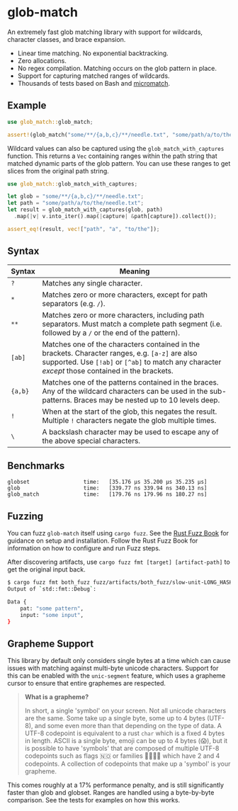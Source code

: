 # glob-match

An extremely fast glob matching library with support for wildcards, character classes, and brace expansion.

* Linear time matching. No exponential backtracking.
* Zero allocations.
* No regex compilation. Matching occurs on the glob pattern in place.
* Support for capturing matched ranges of wildcards.
* Thousands of tests based on Bash and [micromatch](https://github.com/micromatch/micromatch).

## Example

```rust
use glob_match::glob_match;

assert!(glob_match("some/**/{a,b,c}/**/needle.txt", "some/path/a/to/the/needle.txt"));
```

Wildcard values can also be captured using the `glob_match_with_captures` function. This returns a `Vec` containing ranges within the path string that matched dynamic parts of the glob pattern. You can use these ranges to get slices from the original path string.

```rust
use glob_match::glob_match_with_captures;

let glob = "some/**/{a,b,c}/**/needle.txt";
let path = "some/path/a/to/the/needle.txt";
let result = glob_match_with_captures(glob, path)
  .map(|v| v.into_iter().map(|capture| &path[capture]).collect());

assert_eq!(result, vec!["path", "a", "to/the"]);
```

## Syntax

| Syntax  | Meaning                                                                                                                                                                                             |
| ------- | --------------------------------------------------------------------------------------------------------------------------------------------------------------------------------------------------- |
| `?`     | Matches any single character.                                                                                                                                                                       |
| `*`     | Matches zero or more characters, except for path separators (e.g. `/`).                                                                                                                             |
| `**`    | Matches zero or more characters, including path separators. Must match a complete path segment (i.e. followed by a `/` or the end of the pattern).                                                  |
| `[ab]`  | Matches one of the characters contained in the brackets. Character ranges, e.g. `[a-z]` are also supported. Use `[!ab]` or `[^ab]` to match any character _except_ those contained in the brackets. |
| `{a,b}` | Matches one of the patterns contained in the braces. Any of the wildcard characters can be used in the sub-patterns. Braces may be nested up to 10 levels deep.                                     |
| `!`     | When at the start of the glob, this negates the result. Multiple `!` characters negate the glob multiple times.                                                                                     |
| `\`     | A backslash character may be used to escape any of the above special characters.                                                                                                                    |

## Benchmarks

```
globset                 time:   [35.176 µs 35.200 µs 35.235 µs]
glob                    time:   [339.77 ns 339.94 ns 340.13 ns]
glob_match              time:   [179.76 ns 179.96 ns 180.27 ns]
```

## Fuzzing

You can fuzz `glob-match` itself using `cargo fuzz`. See the
[Rust Fuzz Book](https://rust-fuzz.github.io/book/cargo-fuzz/setup.html) for
guidance on setup and installation. Follow the Rust Fuzz Book for information on
how to configure and run Fuzz steps.

After discovering artifacts, use `cargo fuzz fmt [target] [artifact-path]` to
get the original input back.

```sh
$ cargo fuzz fmt both_fuzz fuzz/artifacts/both_fuzz/slow-unit-LONG_HASH
Output of `std::fmt::Debug`:

Data {
    pat: "some pattern",
    input: "some input",
}
```

## Grapheme Support

This library by default only considers single bytes at a time which can cause
issues with matching against multi-byte unicode characters. Support for this
can be enabled with the `unic-segment` feature, which uses a grapheme cursor
to ensure that entire graphemes are respected.

> **What is a grapheme?**
> 
> In short, a single 'symbol' on your screen. Not all
> unicode characters are the same. Some take up a single byte, some up to
> 4 bytes (UTF-8), and some even more than that depending on the type of
> data. A UTF-8 codepoint is equivalent to a rust `char` which is a fixed 
> 4 bytes in length. ASCII is a single byte, emoji can be up to 4 bytes (😱), 
> but it is possible to have 'symbols' that are composed of multiple UTF-8 
> codepoints such as flags 🇳🇴 or families 👨‍👩‍👦‍👦 which have 2 and 4 codepoints.
> A collection of codepoints that make up a 'symbol' is your grapheme.

This comes roughly at a 17% performance penalty, and is still significantly
faster than glob and globset. Ranges are handled using a byte-by-byte 
comparison. See the tests for examples on how this works.
